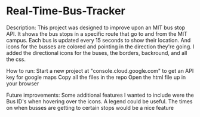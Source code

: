 # Real-Time-Bus-Tracker

Description: This project was designed to improve upon an MIT bus stop API. It shows the bus stops in a specific route that go to and from the MIT campus. Each bus is updated every 15 seconds to show their location. And icons for the busses are colored and pointing in the direction they're going. I added the directional icons for the buses, the borders, backround, and all the css. 

How to run: Start a new project at "console.cloud.google.com" to get an API key for google maps
            Copy all the files in the repo
            Open the html file up in your browser
            
Future improvements: Some additional features I wanted to include were the Bus ID's when hovering over the icons. A legend could be useful. The times on when busses are getting to certain stops would be a nice feature

